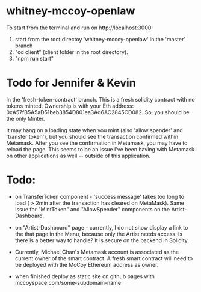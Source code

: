 # whitney-mccoy-openlaw

To start from the terminal and run on http://localhost:3000:
1.  start from the root directoy 'whitney-mccoy-openlaw' in the 'master' branch
2. "cd client" (client folder in the root directory). 
3. "npm run start" 

# Todo for Jennifer & Kevin
In the 'fresh-token-contract' branch. This is a fresh solidity contract with no tokens minted.  Ownership is with your Eth address: 0xA57fB5A5aD51beb3854D801ea3Ad6AC2845CD082.  So, you should be the only Minter. 
 
 It may hang on a loading state when you mint (also 'allow spender' and 'transfer token'), but you should see the transaction confirmed within Metamask. After you see the confirmation in Metamask, you may have to reload the page.  This seems to be an issue I've been having with Metamask on other applications as well -- outside of this application.   

# Todo: 

- on TransferToken component - 'success message' takes too long to load ( > 2min after the transaction has cleared on MetaMask). Same issue for "MintToken" and "AllowSpender" components on the Artist-Dashboard.

- on "Artist-Dashboard" page - currently, I do not show display a link to the that page in the Menu, because only the Artist needs access. Is there is a better way to handle?  It is secure on the backend in Solidity. 

- Currently, Michael Chan's Metamask account is associated as the current owner of the smart contract. A fresh smart contract will need to be deployed with the McCoy Ethereum address as owner. 

- when finished deploy as static site on github pages with mccoyspace.com/some-subdomain-name


